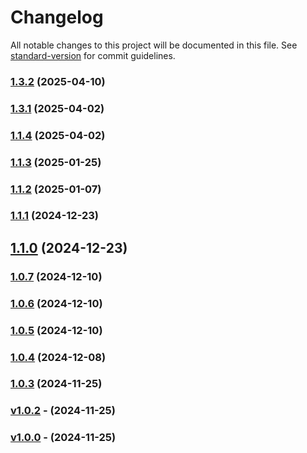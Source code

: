 # Changelog

All notable changes to this project will be documented in this file. See [standard-version](https://github.com/conventional-changelog/standard-version) for commit guidelines.

### [1.3.2](https://github.com/jujoco/nord-jujoco-vscode-theme/compare/v1.3.1...v1.3.2) (2025-04-10)

### [1.3.1](https://github.com/jujoco/nord-jujoco-vscode-theme/compare/v1.3.0...v1.3.1) (2025-04-02)

### [1.1.4](https://github.com/jujoco/nord-jujoco-vscode-theme/compare/v1.1.2...v1.1.4) (2025-04-02)

### [1.1.3](https://github.com/jujoco/nord-jujoco-vscode-theme/compare/v1.1.2...v1.1.3) (2025-01-25)

### [1.1.2](https://github.com/jujoco/nord-jujoco-vscode-theme/compare/v1.1.1...v1.1.2) (2025-01-07)

### [1.1.1](https://github.com/jujoco/nord-jujoco-vscode-theme/compare/v1.1.0...v1.1.1) (2024-12-23)

## [1.1.0](https://github.com/jujoco/nord-jujoco-vscode-theme/compare/v1.0.7...v1.1.0) (2024-12-23)

### [1.0.7](https://github.com/jujoco/nord-jujoco-vscode-theme/compare/v1.0.6...v1.0.7) (2024-12-10)

### [1.0.6](https://github.com/jujoco/nord-jujoco-vscode-theme/compare/v1.0.5...v1.0.6) (2024-12-10)

### [1.0.5](https://github.com/jujoco/nord-jujoco-vscode-theme/compare/v1.0.4...v1.0.5) (2024-12-10)

### [1.0.4](https://github.com/jujoco/nord-jujoco-vscode-theme/compare/v1.0.3...v1.0.4) (2024-12-08)

### [1.0.3](https://github.com/jujoco/nord-jujoco-vscode-theme/compare/v1.0.2...v1.0.3) (2024-11-25)

### [v1.0.2]() - (2024-11-25)

### [v1.0.0]() - (2024-11-25)